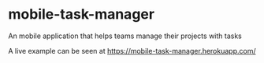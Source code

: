 # mobile-task-manager
An mobile application that helps teams manage their projects with tasks

A live example can be seen at https://mobile-task-manager.herokuapp.com/
